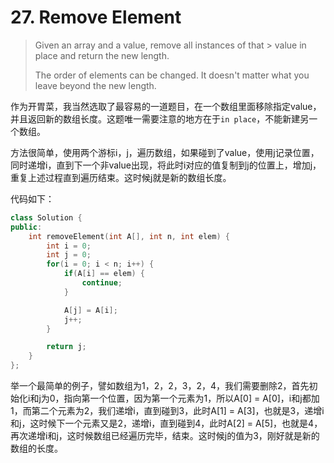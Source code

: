 # 27. Remove Element

> Given an array and a value, remove all instances of that &gt; value in place and return the new length.
>
> The order of elements can be changed. It doesn't matter what you leave beyond the new length.

作为开胃菜，我当然选取了最容易的一道题目，在一个数组里面移除指定value，并且返回新的数组长度。这题唯一需要注意的地方在于`in place`，不能新建另一个数组。

方法很简单，使用两个游标i，j，遍历数组，如果碰到了value，使用j记录位置，同时递增i，直到下一个非value出现，将此时i对应的值复制到j的位置上，增加j，重复上述过程直到遍历结束。这时候j就是新的数组长度。

代码如下：

```cpp
class Solution {
public:
    int removeElement(int A[], int n, int elem) {
        int i = 0;
        int j = 0;
        for(i = 0; i < n; i++) {
            if(A[i] == elem) {
                continue;
            }

            A[j] = A[i];
            j++;
        }

        return j;
    }
};
```

举一个最简单的例子，譬如数组为1，2，2，3，2，4，我们需要删除2，首先初始化i和j为0，指向第一个位置，因为第一个元素为1，所以A\[0\] = A\[0\]，i和j都加1，而第二个元素为2，我们递增i，直到碰到3，此时A\[1\] = A\[3\]，也就是3，递增i和j，这时候下一个元素又是2，递增i，直到碰到4，此时A\[2\] = A\[5\]，也就是4，再次递增i和j，这时候数组已经遍历完毕，结束。这时候j的值为3，刚好就是新的数组的长度。

